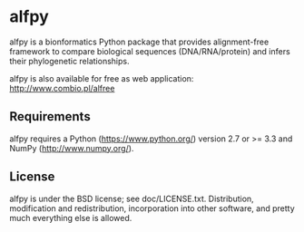 # alfpy

alfpy is a bionformatics Python package that provides alignment-free framework to compare biological sequences (DNA/RNA/protein) and infers their phylogenetic relationships.

alfpy is also available for free as web application: http://www.combio.pl/alfree

## Requirements

alfpy requires a Python (https://www.python.org/) version 2.7 or >= 3.3 and NumPy (http://www.numpy.org/).


## License

alfpy is under the BSD license; see doc/LICENSE.txt. Distribution, modification and redistribution, incorporation into other software, and pretty much everything else is allowed.
